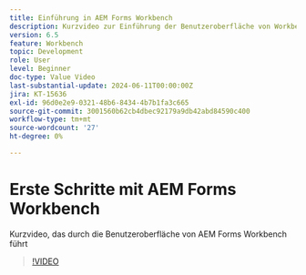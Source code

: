 ```yaml
---
title: Einführung in AEM Forms Workbench
description: Kurzvideo zur Einführung der Benutzeroberfläche von Workbench
version: 6.5
feature: Workbench
topic: Development
role: User
level: Beginner
doc-type: Value Video
last-substantial-update: 2024-06-11T00:00:00Z
jira: KT-15636
exl-id: 96d0e2e9-0321-48b6-8434-4b7b1fa3c665
source-git-commit: 3001560b62cb4dbec92179a9db42abd84590c400
workflow-type: tm+mt
source-wordcount: '27'
ht-degree: 0%

---
```


# Erste Schritte mit AEM Forms Workbench

Kurzvideo, das durch die Benutzeroberfläche von AEM Forms Workbench führt

>[!VIDEO](https://video.tv.adobe.com/v/3429493/?learn=on)
